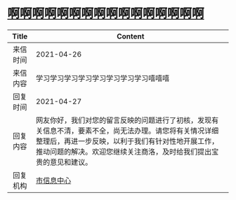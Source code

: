 # <a href="http://www.shangluo.gov.cn/zmhd/ldxxxx.jsp?urltype=leadermail.LeaderMailContentUrl&wbtreeid=1112&leadermailid=7194">啊啊啊啊啊啊啊啊啊啊啊啊啊啊啊啊</a>
|Title|Content|
|:---:|---|
|来信时间|2021-04-26|
|来信内容|学习学习学习学习学习学习学习学习嘻嘻嘻|
|回复时间|2021-04-27|
|回复内容|网友你好，我们对您的留言反映的问题进行了初核，发现有关信息不清，要素不全，尚无法办理。请您将有关情况详细整理后，再进一步反映，以利于我们有针对性地开展工作，推动问题的解决。欢迎您继续关注商洛，及时给我们提出宝贵的意见和建议。|
|回复机构|<a href="../../categories/agencies/市信息中心.md">市信息中心</a>|
